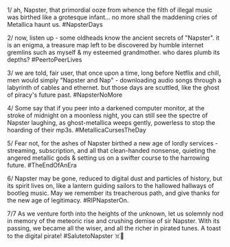 1/ ah, Napster, that primordial ooze from whence the filth of illegal music was birthed like a grotesque infant... no more shall the maddening cries of Metallica haunt us. #NapsterDays

2/ now, listen up - some oldheads know the ancient secrets of "Napster". it is an enigma, a treasure map left to be discovered by humble internet gremlins such as myself & my esteemed grandmother. who dares plumb its depths? #PeertoPeerLives

3/ we are told, fair user, that once upon a time, long before Netflix and chill, men would simply "Napster and Nap" - downloading audio songs through a labyrinth of cables and ethernet. but those days are scuttled, like the ghost of piracy's future past. #NapsterNoMore

4/ Some say that if you peer into a darkened computer monitor, at the stroke of midnight on a moonless night, you can still see the spectre of Napster laughing, as ghost-metallica weeps gently, powerless to stop the hoarding of their mp3s. #MetallicaCursesTheDay

5/ Fear not, for the ashes of Napster birthed a new age of lordly services - streaming, subscription, and all that clean-handed nonsense, quieting the angered metallic gods & setting us on a swifter course to the harrowing future. #TheEndOfAnEra

6/ Napster may be gone, reduced to digital dust and particles of history, but its spirit lives on, like a lantern guiding sailors to the hallowed hallways of bootleg music. May we remember its treacherous path, and give thanks for the new age of legitimacy. #RIPNapsterOn.

7/7 As we venture forth into the heights of the unknown, let us solemnly nod in memory of the meteoric rise and crushing demise of sir Napster. With its passing, we became all the wiser, and all the richer in pirated tunes. A toast to the digital pirate! #SalutetoNapster ☠️🎵